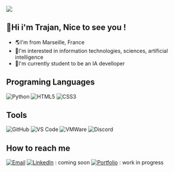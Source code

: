 ![](https://raw.githubusercontent.com/trajan-letrosne/trajan-letrosne/main/digital-art-style-mental-health-day-awareness-illustration.jpg)

## 👋Hi i'm Trajan, Nice to see you !
- 🌎I'm from Marseille, France
- 🤖I'm interested in information technologies, sciences, artificial intelligence
- 📖I'm currently student to be an IA develloper 

## Programing Languages 
 ![Python](https://img.shields.io/badge/Python-3776AB?style=for-the-badge&logo=python&logoColor=white)
 ![HTML5](https://img.shields.io/badge/HTML5-E34F26?style=for-the-badge&logo=html5&logoColor=white)
 ![CSS3](https://img.shields.io/badge/CSS3-1572B6?style=for-the-badge&logo=css3&logoColor=white)

## Tools
![GitHub](https://img.shields.io/badge/GitHub-purple?style=for-the-badge&logo=github&logoColor=white)
![VS Code](https://img.shields.io/badge/Visual_Studio_Code-0078D4?style=for-the-badge&logo=visual%20studio%20code&logoColor=white)
![VMWare](https://img.shields.io/badge/VMware-orange?style=for-the-badge&logo=VMware&logoColor=white)
![Discord](https://img.shields.io/badge/Discord-5865F2?style=for-the-badge&logo=discord&logoColor=white)

## How to reach me
[![Email](https://img.shields.io/badge/Email-trajan.letrosne@laplateforme.io-red?style=for-the-badge&logo=gmail)](mailto:trajan.letrosne@laplateforme.io)
[![LinkedIn](https://img.shields.io/badge/LinkedIn-blue?style=for-the-badge&logo=linkedin)](https://www.linkedin.com/) : coming soon
[![Portfolio](https://img.shields.io/badge/Portfolio-black?style=for-the-badge&logo=react)](https://github.com/) : work in progress
